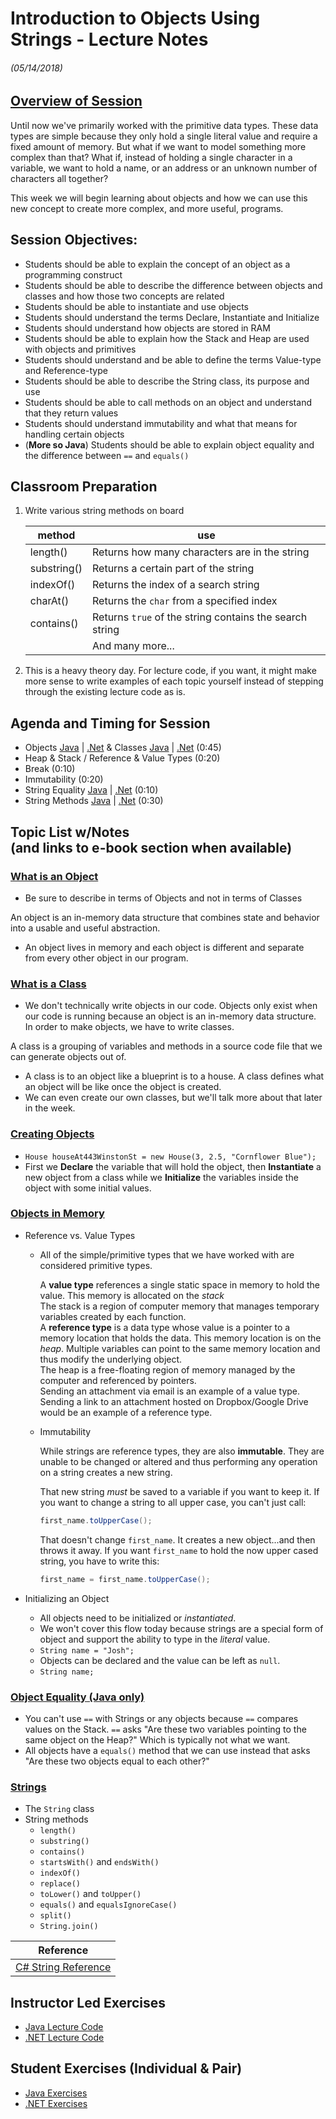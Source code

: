 <link rel="stylesheet" type="text/css" media="all" href="./styles/style.css" />

# Introduction to Objects Using Strings - Lecture Notes
###### (05/14/2018)

## [**Overview of Session**](http://book.techelevator.com/java/30-introduction-to-objects/01_intro.html) 

Until now we've primarily worked with the primitive data types. These data types are simple because they only hold a single literal value and require a fixed amount of memory. But what if we want to model something more complex than that? What if, instead of holding a single character in a variable, we want to hold a name, or an address or an unknown number of characters all together?

This week we will begin learning about objects and how we can use this new concept to create more complex, and more useful, programs.

## **Session Objectives:** 
* Students should be able to explain the concept of an object as a programming construct
* Students should be able to describe the difference between objects and classes and how those two concepts are related
* Students should be able to instantiate and use objects
* Students should understand the terms Declare, Instantiate and Initialize
* Students should understand how objects are stored in RAM
* Students should be able to explain how the Stack and Heap are used with objects and primitives
* Students should understand and be able to define the terms Value-type and Reference-type
* Students should be able to describe the String class, its purpose and use
* Students should be able to call methods on an object and understand that they return values
* Students should understand immutability and what that means for handling certain objects
* (**More so Java**) Students should be able to explain object equality and the difference between `==` and `equals()`

## **Classroom Preparation**

1. Write various string methods on board

    | method      | use    |
    |-------------|--------|
    | length()    | Returns how many characters are in the string |
    | substring() | Returns a certain part of the string |
    | indexOf()   | Returns the index of a search string |
    | charAt()    | Returns the `char` from a specified index |
    | contains()  | Returns `true` of the string contains the search string |
    | | And many more... |

2. This is a heavy theory day. For lecture code, if you want, it might make more sense to write examples of each topic yourself instead of stepping through the existing lecture code as is.

## **Agenda and Timing for Session** 

* Objects [Java](http://book.techelevator.com/java/30-introduction-to-objects/05_what-is-an-object.html) | [.Net](http://book.techelevator.com/.net/30-introduction-to-objects/05_what-is-an-object.html) & Classes [Java](http://book.techelevator.com/java/30-introduction-to-objects/10_what-is-a-class.html) | [.Net](http://book.techelevator.com/.net/30-introduction-to-objects/10_what-is-a-class.html) (0:45)
* Heap & Stack / Reference & Value Types (0:20)
* Break (0:10)
* Immutability (0:20)
* String Equality [Java](http://book.techelevator.com/java/30-introduction-to-objects/25_object-equality.html) | [.Net](http://book.techelevator.com/.net/30-introduction-to-objects/25_object-equality.html) (0:10)
* String Methods [Java](http://book.techelevator.com/java/30-introduction-to-objects/30_strings.html) | [.Net](http://book.techelevator.com/.net/30-introduction-to-objects/30_strings.html) (0:30)

## **Topic List w/Notes** <div class=topicNote>(and <span class='link'>links</span> to e-book section when available)</div>

### [What is an Object](http://book.techelevator.com/java/30-introduction-to-objects/05_what-is-an-object.html)

- Be sure to describe in terms of Objects and not in terms of Classes

<div class="definition note">
An <span>object</span> is an in-memory data structure that combines state and behavior into a usable and useful abstraction. 
</div>

- An object lives in memory and each object is different and separate from every other object in our program.

### [What is a Class](http://book.techelevator.com/java/30-introduction-to-objects/10_what-is-a-class.html)

- We don't technically write objects in our code. Objects only exist when our code is running because an object is an in-memory data structure. In order to make objects, we have to write classes.

<div class="definition note">
A <span>class</span> is a grouping of variables and methods in a source code file that we can generate objects out of.
</div>

- A class is to an object like a blueprint is to a house. A class defines what an object will be like once the object is created.
- We can even create our own classes, but we'll talk more about that later in the week.

### [Creating Objects](http://book.techelevator.com/java/30-introduction-to-objects/15_creating-objects.html)

- `House houseAt443WinstonSt = new House(3, 2.5, "Cornflower Blue");`
- First we **Declare** the variable that will hold the object, then **Instantiate** a new object from a class while we **Initialize** the variables inside the object with some initial values.

### [Objects in Memory](http://book.techelevator.com/java/30-introduction-to-objects/20_stack-versus-heap.html)

- Reference vs. Value Types

    - All of the simple/primitive types that we have worked with are considered primitive types. 

        <div class="definition note">A <strong>value type</strong> references a single static space in memory to hold the value. This memory is allocated on the <em>stack</em></div>

        <div class="definition note">The stack is a region of computer memory that manages temporary variables created by each function.</div>

        <div class="definition note">A <strong>reference type</strong> is a data type whose value is a pointer to a memory location that holds the data. This memory location is on the <em>heap</em>. Multiple variables can point to the same memory location and thus modify the underlying object.</div> 

        <div class="definition note">The heap is a free-floating region of memory managed by the computer and referenced by pointers.</div>

        <div class="analogy note">Sending an attachment via email is an example of a value type. Sending a link to an attachment hosted on Dropbox/Google Drive would be an example of a reference type.</div>

   - Immutability

     <div class="caution note">While strings are reference types, they are also  <strong>immutable</strong>. They are unable to be changed or altered and thus performing any operation on a string creates a new string.
     
     That new string *must* be saved to a variable if you want to keep it. If you want to change a string to all upper case, you can't just call:

       ``` java
       first_name.toUpperCase();
       ```

       That doesn't change `first_name`. It creates a new object...and then throws it away. If you want `first_name` to hold the now upper cased string, you have to write this:

       ``` java
       first_name = first_name.toUpperCase();
       ```

     </div>

- Initializing an Object

    - All objects need to be initialized or *instantiated*. 
    - We won't cover this flow today because strings are a special form of object and support the ability to type in the *literal* value.
    - `String name = "Josh";`
    - Objects can be declared and the value can be left as `null`.
    - `String name;`

### [Object Equality (Java only)](http://book.techelevator.com/java/30-introduction-to-objects/25_object-equality.html)

- You can't use `==` with Strings or any objects because `==` compares values on the Stack. `==` asks "Are these two variables pointing to the same object on the Heap?" Which is typically not what we want.
- All objects have a `equals()` method that we can use instead that asks "Are these two objects equal to each other?"


### [Strings](http://book.techelevator.com/java/30-introduction-to-objects/30_strings.html)
- The `String` class
- String methods
    - `length()`
    - `substring()`
    - `contains()`
    - `startsWith()` and `endsWith()`
    - `indexOf()`
    - `replace()`
    - `toLower()` and `toUpper()`
    - `equals()` and `equalsIgnoreCase()`
    - `split()`
    - `String.join()`



| Reference |
|-----------|
|[C# String Reference](https://msdn.microsoft.com/en-us/library/system.string(v=vs.110).aspx)|

## Instructor Led Exercises

- [Java Lecture Code](https://bitbucket.org/te-curriculum/module-1-introduction-to-java/src/master/lecture/introduction-to-objects-lecture/)
- [.NET Lecture Code](https://bitbucket.org/te-curriculum/module-1-introduction-to-c/src/master/lecture/introduction-to-objects-lecture/)

## Student Exercises (Individual & Pair)

- [Java Exercises](https://bitbucket.org/te-curriculum/module-1-introduction-to-java/src/master/exercises/introduction-to-objects-exercises/)
- [.NET Exercises](https://bitbucket.org/te-curriculum/module-1-introduction-to-c/src/master/exercises/introduction-to-objects-exercises/)


